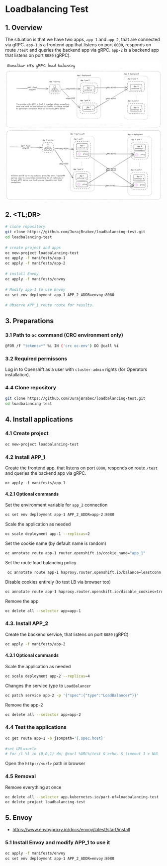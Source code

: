 # Loadbalancing Test

## 1. Overview

The situation is that we have two apps, `app-1` and `app-2`, that are connected via gRPC. `app-1` is a frontend app that listens on port `8000`, responds on route `/test` and queries the backend app via gRPC. `app-2` is a backend app that listens on port `8080` (gRPC).

![Loadbalancing Test](image.png)

## 2. <TL;DR>

```sh
# clone repository
git clone https://github.com/JurajBrabec/loadbalancing-test.git
cd loadbalancing-test

# create project and apps
oc new-project loadbalancing-test
oc apply -f manifests/app-1
oc apply -f manifests/app-2

# install Envoy
oc apply -f manifests/envoy

# Modify app-1 to use Envoy
oc set env deployment app-1 APP_2_ADDR=envoy:8080

# Observe APP_1 route route for results.
```

## 3. Preparations

### 3.1 Path to `oc` command (CRC environment only)

```sh
@FOR /f "tokens=*" %i IN ('crc oc-env') DO @call %i
```

### 3.2 Required permissons

Log in to Openshift as a user with `cluster-admin` rights (for Operators installation).

### 4.4 Clone repository

```sh
git clone https://github.com/JurajBrabec/loadbalancing-test.git
cd loadbalancing-test
```

## 4. Install applications

### 4.1 Create project

```sh
oc new-project loadbalancing-test
```

### 4.2 Install APP_1

Create the frontend app, that listens on port `8000`, responds on route `/test` and queries the backend app via gRPC.

```shell
oc apply -f manifests/app-1
```

#### 4.2.1 Optional commands

Set the environment variable for `app_2` connection

```sh
oc set env deployment app-1 APP_2_ADDR=app-2:8080
```

Scale the application as needed

```sh
oc scale deployment app-1 --replicas=2
```

Set the cookie name (by default name is random)

```sh
oc annotate route app-1 router.openshift.io/cookie_name="app_1"
```

Set the route load balancing policy

```sh
 oc annotate route app-1 haproxy.router.openshift.io/balance=leastconn
```

Disable cookies entirely (to test LB via browser too)

```sh
oc annotate route app-1 haproxy.router.openshift.io/disable_cookies=true
```

Remove the app

```sh
oc delete all --selector app=app-1
```

### 4.3. Install APP_2

Create the backend service, that listens on port `8080` (gRPC)

```sh
oc apply -f manifests/app-2
```

#### 4.3.1 Optional commands

Scale the application as needed

```sh
oc scale deployment app-2 --replicas=4
```

Changes the service type to `LoadBalancer`

```sh
oc patch service app-2 -p '{"spec":{"type":"LoadBalancer"}}'
```

Remove the app-2

```sh
oc delete all --selector app=app-2
```

### 4.4 Test the applications

```sh
oc get route app-1 -o jsonpath='{.spec.host}'

#set URL=<url>
# for /l %l in (0,0,1) do; @curl %URL%/test & echo. & timeout 1 > NUL
```

Open the `http://<url>` path in browser

### 4.5 Removal

Remove everything at once

```sh
oc delete all --selector app.kubernetes.io/part-of=loadbalancing-test
oc delete project loadbalancing-test
```

## 5. Envoy

- https://www.envoyproxy.io/docs/envoy/latest/start/install

### 5.1 Install Envoy and modify APP_1 to use it

```sh
oc apply -f manifests/envoy
oc set env deployment app-1 APP_2_ADDR=envoy:8080
```
